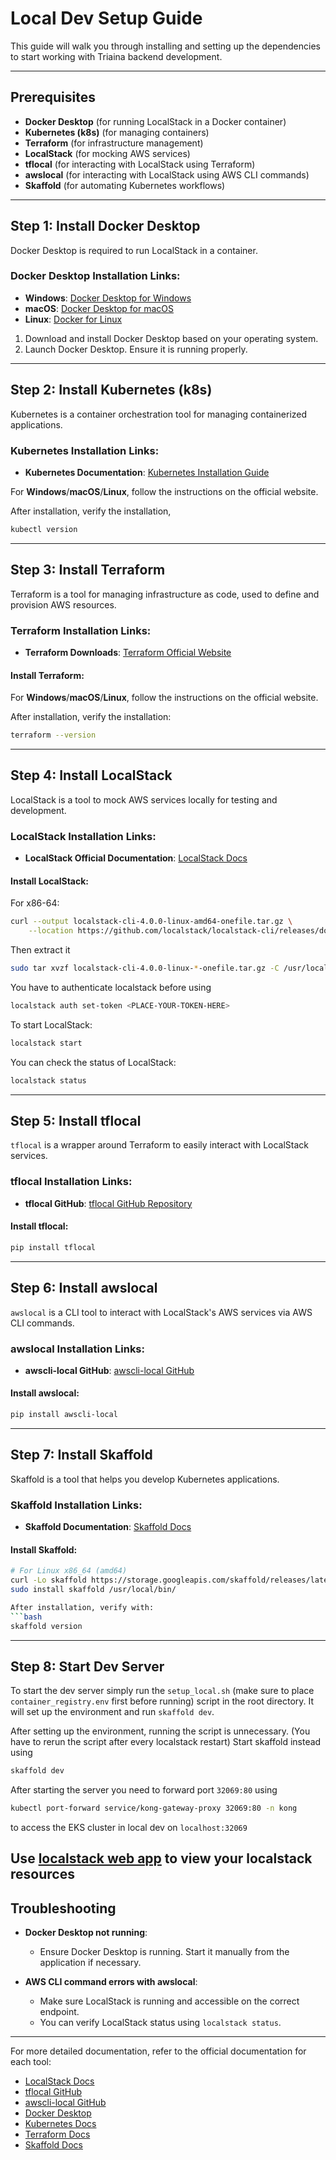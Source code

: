 # Local Dev Setup Guide

This guide will walk you through installing and setting up the dependencies to start working with Triaina backend development.

---

## Prerequisites

- **Docker Desktop** (for running LocalStack in a Docker container)
- **Kubernetes (k8s)** (for managing containers)
- **Terraform** (for infrastructure management)
- **LocalStack** (for mocking AWS services)
- **tflocal** (for interacting with LocalStack using Terraform)
- **awslocal** (for interacting with LocalStack using AWS CLI commands)
- **Skaffold** (for automating Kubernetes workflows)

---

## Step 1: Install Docker Desktop

Docker Desktop is required to run LocalStack in a container.

### Docker Desktop Installation Links:
- **Windows**: [Docker Desktop for Windows](https://www.docker.com/products/docker-desktop)
- **macOS**: [Docker Desktop for macOS](https://www.docker.com/products/docker-desktop)
- **Linux**: [Docker for Linux](https://docs.docker.com/get-docker/)

1. Download and install Docker Desktop based on your operating system.
2. Launch Docker Desktop. Ensure it is running properly.

---

## Step 2: Install Kubernetes (k8s)

Kubernetes is a container orchestration tool for managing containerized applications.

### Kubernetes Installation Links:
- **Kubernetes Documentation**: [Kubernetes Installation Guide](https://kubernetes.io/docs/setup/)

For **Windows**/**macOS**/**Linux**, follow the instructions on the official website.

After installation, verify the installation,
```bash
kubectl version
```

---

## Step 3: Install Terraform

Terraform is a tool for managing infrastructure as code, used to define and provision AWS resources.

### Terraform Installation Links:
- **Terraform Downloads**: [Terraform Official Website](https://www.terraform.io/downloads)

#### Install Terraform:

For **Windows**/**macOS**/**Linux**, follow the instructions on the official website.

After installation, verify the installation:
```bash
terraform --version
```

---

## Step 4: Install LocalStack

LocalStack is a tool to mock AWS services locally for testing and development.

### LocalStack Installation Links:
- **LocalStack Official Documentation**: [LocalStack Docs](https://docs.localstack.cloud/)

#### Install LocalStack:
For x86-64:
```bash
curl --output localstack-cli-4.0.0-linux-amd64-onefile.tar.gz \
    --location https://github.com/localstack/localstack-cli/releases/download/v4.0.0/localstack-cli-4.0.0-linux-amd64-onefile.tar.gz

```

Then extract it
```bash
sudo tar xvzf localstack-cli-4.0.0-linux-*-onefile.tar.gz -C /usr/local/bin
```

You have to authenticate localstack before using
```bash
localstack auth set-token <PLACE-YOUR-TOKEN-HERE>
```

To start LocalStack:
```bash
localstack start
```

You can check the status of LocalStack:
```bash
localstack status
```

---

## Step 5: Install tflocal

`tflocal` is a wrapper around Terraform to easily interact with LocalStack services.

### tflocal Installation Links:
- **tflocal GitHub**: [tflocal GitHub Repository](https://github.com/localstack/tflocal)

#### Install tflocal:
```bash
pip install tflocal
```

---

## Step 6: Install awslocal

`awslocal` is a CLI tool to interact with LocalStack's AWS services via AWS CLI commands.

### awslocal Installation Links:
- **awscli-local GitHub**: [awscli-local GitHub](https://github.com/localstack/awscli-local)

#### Install awslocal:
```bash
pip install awscli-local
```

---

## Step 7: Install Skaffold

Skaffold is a tool that helps you develop Kubernetes applications.

### Skaffold Installation Links:
- **Skaffold Documentation**: [Skaffold Docs](https://skaffold.dev/docs/)

#### Install Skaffold:
```bash
# For Linux x86_64 (amd64)
curl -Lo skaffold https://storage.googleapis.com/skaffold/releases/latest/skaffold-linux-amd64 && \
sudo install skaffold /usr/local/bin/

After installation, verify with:
```bash
skaffold version
```
---
## Step 8: Start Dev Server
To start the dev server simply run the ```setup_local.sh``` (make sure to place ```container_registry.env``` first before running) script in the root directory. It will set up the environment and run ```skaffold dev```.

After setting up the environment, running the script is unnecessary. (You have to rerun the script after every localstack restart)
Start skaffold instead using
```bash
skaffold dev
```

After starting the server you need to forward port ```32069:80``` using
```bash
kubectl port-forward service/kong-gateway-proxy 32069:80 -n kong
```
to access the EKS cluster in local dev on ```localhost:32069```

Use [localstack web app](https://app.localstack.cloud) to view your localstack resources
---
## Troubleshooting

- **Docker Desktop not running**:
  - Ensure Docker Desktop is running. Start it manually from the application if necessary.

- **AWS CLI command errors with awslocal**:
  - Make sure LocalStack is running and accessible on the correct endpoint.
  - You can verify LocalStack status using `localstack status`.

---
For more detailed documentation, refer to the official documentation for each tool:

- [LocalStack Docs](https://docs.localstack.cloud/)
- [tflocal GitHub](https://github.com/localstack/tflocal)
- [awscli-local GitHub](https://github.com/localstack/awscli-local)
- [Docker Desktop](https://www.docker.com/products/docker-desktop)
- [Kubernetes Docs](https://kubernetes.io/docs/setup/)
- [Terraform Docs](https://www.terraform.io/docs/)
- [Skaffold Docs](https://skaffold.dev/docs/)
